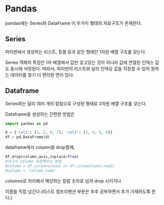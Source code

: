 # Pandas

pandas에는 Series와 DataFrame 이 두가지 형태의 자료구조가 존재한다. 



## Series

 파이썬에서 생성하는 리스트, 튜플 등과 같은 형태인 1차원 배열 구조를 갖는다.

Series 객체의 특징은 1차 배열에서 값만 갖고있는 것이 아니라 값에 연결된 인덱스 값도 동시에 저장된다. 따라서, 파이썬의 리스트와 달리 인덱싱 값을 지정할 수 있어 원하는 데이터를 찾기 더 편리한 면이 있다.

## Dataframe

Series와는 달리 여러 개의 칼럼으로 구성된 형태로 2차원 배열 구조를 갖는다.

Dataframe을 생성하는 간편한 방법은

```python
import pandas as pd

d = {'col1': [1, 2, 8, 7], 'col2': [3, 4, 5, 0]}
df = pd.DataFrame(d)

```



 dataframe에서 column을  drop할때,

```python
df.drop(column,axis,inplace=True)
#여기서 column 설정해주는 방법
#column = df.columns[num] or df.column[num1:num2]
#column = 'column_name'
```

columns로 처리해서 해당하는 칼럼 숫자로 넘겨 drop 시키거나

이름을 직접 넘긴다.(리스트 컴프리헨션 부분은 추후 공부하면서 추가 기재하도록 한다.)

